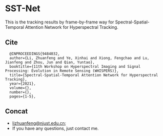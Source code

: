 # SST-Net
This is the tracking results by frame-by-frame way for Spectral-Spatial-Temporal Attention Network for Hyperspectral Tracking.

## Cite
```
  @INPROCEEDINGS{9484032,
  author={Li, Zhuanfeng and Ye, Xinhai and Xiong, Fengchao and Lu, Jianfeng and Zhou, Jun and Qian, Yuntao},
  booktitle={11th Workshop on Hyperspectral Imaging and Signal Processing: Evolution in Remote Sensing (WHISPERS)}, 
  title={Spectral-Spatial-Temporal Attention Network for Hyperspectral Tracking}, 
  year={2021},
  volume={},
  number={},
  pages={1-5},
```

## Concat
* lizhuanfeng@njust.edu.cn;
* If you have any questions, just contact me.
